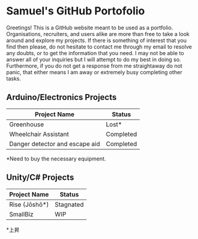 # Samuel's GitHub Portofolio

Greetings! This is a GitHub website meant to be used as a portfolio. Organisations, recruiters, and users alike are more than free to take a look around and explore my projects. If there is something of interest that you find then please, do not hesitate to contact me through my email to resolve any doubts, or to get the information that you need. I may not be able to answer all of your inquiries but I will attempt to do my best in doing so. Furthermore, if you do not get a response from me straightaway do not panic, that either means I am away or extremely busy completing other tasks.

## Arduino/Electronics Projects

| Project Name                   | Status          |
| ------------------------------ | --------------- |
| Greenhouse                     | Lost*           |
| Wheelchair Assistant           | Completed       |
| Danger detector and escape aid | Completed       |

*Need to buy the necessary equipment.

## Unity/C# Projects

| Project Name        | Status          |
| ------------------- | --------------- |
| Rise (Jōshō*)       | Stagnated       |
| SmallBiz            | WIP             |

*上昇
